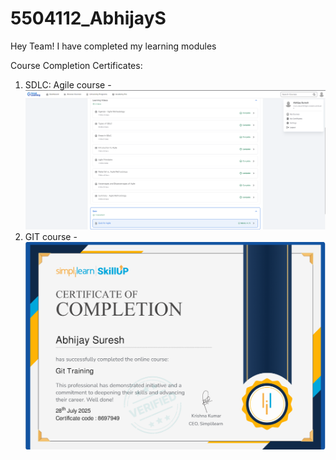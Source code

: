 # 5504112_AbhijayS

Hey Team! I have completed my learning modules

Course Completion Certificates:
1. SDLC: Agile course  - ![image alt](https://github.com/AbhijayS20/5504112_AbhijayS/blob/main/SDLC/5504112_AbhijayS_AgileCourseCompletion.png)
2. GIT course - ![image alt](https://github.com/AbhijayS20/5504112_AbhijayS/blob/main/Git/Certificates/5504112_git_course_certificate.png)